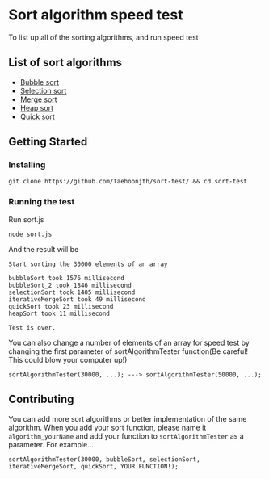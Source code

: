 # Sort algorithm speed test
To list up all of the sorting algorithms, and run speed test
## List of sort algorithms
* [Bubble sort](https://en.wikipedia.org/wiki/Bubble_sort)
* [Selection sort](https://en.wikipedia.org/wiki/Selection_sort)
* [Merge sort](https://en.wikipedia.org/wiki/Merge_sort)
* [Heap sort](https://en.wikipedia.org/wiki/Heapsort)
* [Quick sort](https://en.wikipedia.org/wiki/Quicksort)
## Getting Started
### Installing
```
git clone https://github.com/Taehoonjth/sort-test/ && cd sort-test
```
### Running the test
Run sort.js
```
node sort.js
```
And the result will be
```
Start sorting the 30000 elements of an array

bubbleSort took 1576 millisecond
bubbleSort_2 took 1846 millisecond
selectionSort took 1405 millisecond
iterativeMergeSort took 49 millisecond
quickSort took 23 millisecond
heapSort took 11 millisecond

Test is over.
```
You can also change a number of elements of an array for speed test by changing the first parameter of sortAlgorithmTester function(Be careful! This could blow your computer up!)
```
sortAlgorithmTester(30000, ...); ---> sortAlgorithmTester(50000, ...);
```
## Contributing
You can add more sort algorithms or better implementation of the same algorithm. When you add your sort function, please name it `algorithm_yourName` and add your function to `sortAlgorithmTester` as a parameter.
For example...
```
sortAlgorithmTester(30000, bubbleSort, selectionSort, iterativeMergeSort, quickSort, YOUR FUNCTION!);
```

